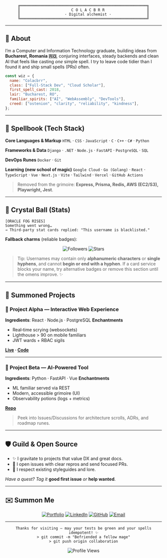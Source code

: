 <div align="center">

```ascii
╔═════════════════════════════════════════════════════════╗
║                       C O L A C B R R                   ║
║                    · Digital alchemist ·                ║
╚═════════════════════════════════════════════════════════╝
```

</div>

---

## 🧙 About

I’m a Computer and Information Technology graduate, building ideas from **Bucharest, Romania 🇷🇴**, conjuring interfaces, steady backends and clean AI that feels like casting *one* simple spell. I try to leave code tidier than I found it and ship small spells (PRs) often.

```javascript
const wiz = {
  name: "Colacbrr",
  class: ["Full‑Stack Dev", "Cloud Scholar"],
  first_spell_cast: 2018,
  lair: "Bucharest, RO",
  familiar_spirits: ["AI", "WebAssembly", "DevTools"],
  creed: ["ostenion", "clarity", "reliability", "kindness"],
};
```

---

## 📜 Spellbook (Tech Stack)

**Core Languages & Markup**
`HTML` · `CSS` · `JavaScript` · `C` · `C++` · `C#` · `Python`

**Frameworks & Data**
`Django` · `.NET` · `Node.js` · `FastAPI` · `PostgreSQL` · `SQL`

**DevOps Runes**
`Docker` · `Git`

**Learning (new school of magic)**
`Google Cloud` · `Go (Golang)` · `React` · `TypeScript` · `Vue` · `Next.js` · `Vite` · `Tailwind` · `Vercel` · `GitHub Actions`

> Removed from the grimoire: **Express, Prisma, Redis, AWS (EC2/S3), Playwright, Jest**.

---

## 🔮 Crystal Ball (Stats)

```ascii
[ORACLE FOG RISES]
Something went wrong…
→ Third‑party stat cards replied: "This username is blacklisted."
```

**Fallback charms** (reliable badges):

<div align="center">

![Followers](https://img.shields.io/github/followers/<your-username>?style=flat)
![Stars](https://img.shields.io/github/stars/<your-username>?affiliations=OWNER\&style=flat)

</div>

> Tip: Usernames may contain only **alphanumeric characters** or **single hyphens**, and cannot **begin or end with a hyphen**. If a card service blocks your name, try alternative badges or remove this section until the omens improve. ✨

---

## 🧪 Summoned Projects

### 🎯 Project Alpha — Interactive Web Experience

**Ingredients**: React · Node.js · PostgreSQL
**Enchantments**

* Real‑time scrying (websockets)
* Lighthouse > 90 on mobile familiars
* JWT wards + RBAC sigils

**[Live](https://your-project.com) · [Code](https://github.com/you/project)**

---

### 🌟 Project Beta — AI‑Powered Tool

**Ingredients**: Python · FastAPI · Vue
**Enchantments**

* ML familiar served via REST
* Modern, accessible grimoire (UI)
* Observability potions (logs + metrics)

**[Repo](https://github.com/you/project2)**

> Peek into Issues/Discussions for architecture scrolls, ADRs, and roadmap runes.

---

## 🛡️ Guild & Open Source

* ✨ I gravitate to projects that value DX and great docs.
* 🧩 I open issues with clear repros and send focused PRs.
* 🧭 I respect existing styleguides and lore.

*Have a quest? Tag it* **good first issue** *or* **help wanted**.

---

## ✉️ Summon Me

<div align="center">

[![Portfolio](https://img.shields.io/badge/Portfolio-4A90E2?style=for-the-badge\&logo=firefox\&logoColor=white)](https://your-portfolio.com)
[![LinkedIn](https://img.shields.io/badge/LinkedIn-0A66C2?style=for-the-badge\&logo=linkedin\&logoColor=white)](https://linkedin.com/in/your-profile)
[![GitHub](https://img.shields.io/badge/GitHub-181717?style=for-the-badge\&logo=github\&logoColor=white)](https://github.com/yourusername)
[![Email](https://img.shields.io/badge/Email-EA4335?style=for-the-badge\&logo=gmail\&logoColor=white)](mailto:your.email@example.com)

</div>

---

<div align="center">

```ascii
Thanks for visiting — may your tests be green and your spells idempotent! ✨
> git commit -m "Befriended a fellow mage"
> git push origin collaboration
```

![Profile Views](https://komarev.com/ghpvc/?username=<your-username>\&color=4A90E2\&style=flat-square)

</div>
